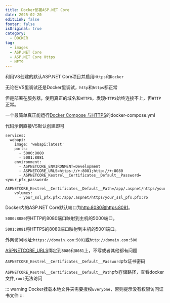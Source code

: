 ```yaml
---
title: Docker部署ASP.NET Core
date: 2025-02-20
editLink: false
footer: false
isOriginal: true
category:
  - DOCKER
tag:
  - images
  - ASP.NET Core
  - ASP.NET Core Https
  - NET9
---
```


利用VS创建的默认ASP.NET Core项目并启用`Https`和`Docker`

无论在VS里调试还是Docker里调试，`http`和`https`都正常

但是部署在服务器，使用真正的域名和`HTTPS`，发现`HTTPS`始终连接不上，但`HTTP`正常。

一个最简单真正能运行[Docker Compose 与HTTPS](https://learn.microsoft.com/zh-cn/aspnet/core/security/docker-compose-https?view=aspnetcore-9.0)的docker-compose.yml

代码示例直接VS默认创建即可

```yml{5,6,9-11}
services:
  webapi:
    image: 'webapi:latest'
    ports:
      - 5000:8080
      - 5001:8081
    environment:
      - ASPNETCORE_ENVIRONMENT=Development
      - ASPNETCORE_URLS=https://+:8081;http://+:8080
      - ASPNETCORE_Kestrel__Certificates__Default__Password=<your_pfx_password>
      - ASPNETCORE_Kestrel__Certificates__Default__Path=/app/.aspnet/https/your_ssl_pfx.pfx
    volumes:
      - your_ssl_pfx.pfx:/app/.aspnet/https/your_ssl_pfx.pfx:ro
```

Docker内的ASP.NET Core默认端口为[http:8080和https:8081](https://learn.microsoft.com/zh-cn/dotnet/core/compatibility/containers/8.0/aspnet-port)。
 
`5000:8080`将HTTP的8080端口映射到主机的5000端口。

`5001:8081`将HTTPS的8080端口映射到主机的5001端口。

外网访问地址:`https://domain.com:5001`或`http://domain.com:500`

[ASPNETCORE_URLS](https://learn.microsoft.com/zh-cn/aspnet/core/fundamentals/servers/kestrel/endpoints?view=aspnetcore-9.0)绑定到`8080`和`8081`上，不写或者其他都有问题

`ASPNETCORE_Kestrel__Certificates__Default__Password`pfx证书密码

`ASPNETCORE_Kestrel__Certificates__Default__Path`pfx存储路径，查看docker文件,`root`无法访问

::: warning
Docker挂载本地文件夹需要授权`Everyone`，否则提示没有权限访问证书文件
:::
